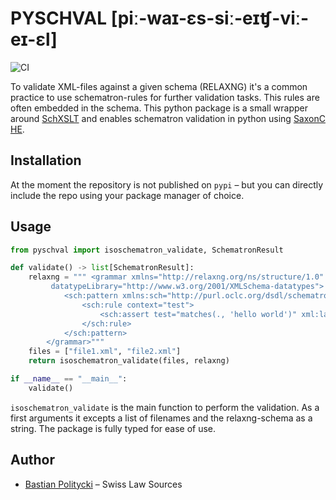 # PYSCHVAL [piː-waɪ-ɛs-siː-eɪʧ-viː-eɪ-ɛl]

![CI](https://github.com/SSRQ-SDS-FDS/py-schematron-validator/actions/workflows/main.yml/badge.svg)

To validate XML-files against a given schema (RELAXNG) it's a common practice to use schematron-rules for further validation tasks. This rules are often embedded in the schema. This python package is a small wrapper around [SchXSLT](https://github.com/schxslt/schxslt) and enables schematron validation in python using [SaxonC HE](https://pypi.org/project/saxonche/).

## Installation

At the moment the repository is not published on `pypi` – but you can directly include the repo using your package manager of choice.

## Usage

```python
from pyschval import isoschematron_validate, SchematronResult

def validate() -> list[SchematronResult]:
    relaxng = """ <grammar xmlns="http://relaxng.org/ns/structure/1.0"
         datatypeLibrary="http://www.w3.org/2001/XMLSchema-datatypes">
            <sch:pattern xmlns:sch="http://purl.oclc.org/dsdl/schematron" xmlns:rng="http://relaxng.org/ns/structure/1.0">
                <sch:rule context="test">
                    <sch:assert test="matches(., 'hello world')" xml:lang="en">The text matches 'hello world'</sch:assert>
                </sch:rule>
            </sch:pattern>
        </grammar>"""
    files = ["file1.xml", "file2.xml"]
    return isoschematron_validate(files, relaxng)

if __name__ == "__main__":
    validate()
```

`isoschematron_validate` is the main function to perform the validation. As a first arguments it excepts a list of filenames and the relaxng-schema as a string. The package is fully typed for ease of use.

## Author

- [Bastian Politycki](https://github.com/Bpolitycki) – Swiss Law Sources
